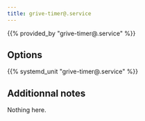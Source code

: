 ```yaml
---
title: grive-timer@.service
---
```


{{% provided_by "grive-timer@.service" %}}

## Options

{{% systemd_unit "grive-timer@.service" %}}

## Additionnal notes

Nothing here.